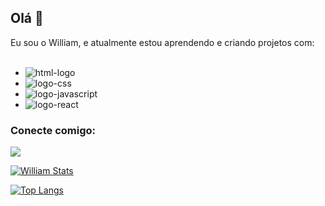 ## Olá 👋

Eu sou o William, e atualmente estou aprendendo e criando projetos com:
<br><br>

- <img src="https://img.shields.io/badge/HTML5-E34F26?style=for-the-badge&logo=html5&logoColor=white" alt="html-logo">
- <img src="https://img.shields.io/badge/CSS3-1572B6?style=for-the-badge&logo=css3&logoColor=white" alt="logo-css">
- <img src="https://img.shields.io/badge/JavaScript-323330?style=for-the-badge&logo=javascript&logoColor=F7DF1E" alt="logo-javascript">
- <img src="https://img.shields.io/badge/React-20232A?style=for-the-badge&logo=react&logoColor=61DAFB" alt="logo-react">

### Conecte comigo:

<a href="https://www.linkedin.com/in/william-almeida-05a113251/"> <img src="https://img.shields.io/badge/LinkedIn-0077B5?style=for-the-badge&logo=linkedin&logoColor=white">

[![William Stats](https://github-readme-stats.vercel.app/api?username=williamalmeida05)](https://github.com/anuraghazra/github-readme-stats)

[![Top Langs](https://github-readme-stats.vercel.app/api/top-langs/?username=williamalmeida05)](https://github.com/anuraghazra/github-readme-stats)
